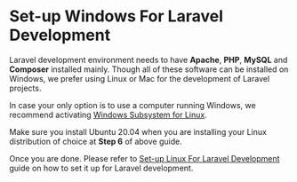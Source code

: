 # Set-up Windows For Laravel Development

Laravel development environment needs to have **Apache**, **PHP**, **MySQL** and **Composer** installed mainly. Though all of these software can be installed on Windows, we prefer using Linux or Mac for the development of Laravel projects.

In case your only option is to use a computer running Windows, we recommend activating [Windows Subsystem for Linux](https://docs.microsoft.com/en-gb/windows/wsl/install-win10#windows-10-fall-creators-update-and-later-install-from-the-microsoft-store).

Make sure you install Ubuntu 20.04 when you are installing your Linux distribution of choice at **Step 6** of above guide.

Once you are done. Please refer to [Set-up Linux For Laravel Development](set-up-linux-for-laravel-development.md) guide on how to set it up for Laravel development.
